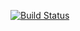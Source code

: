 [![Build Status](https://travis-ci.org/fhtw-swp-tutorium/dotNet-swp-test-tool.svg?branch=master)](https://travis-ci.org/duffleit/AutomatedPatternExerciseTester)

